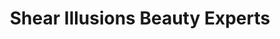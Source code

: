 ---
title: "Shear Illusions Beauty Experts"
url: /cleveland-heights/shear-illusions-beauty-experts/
shop: hairdresser
---